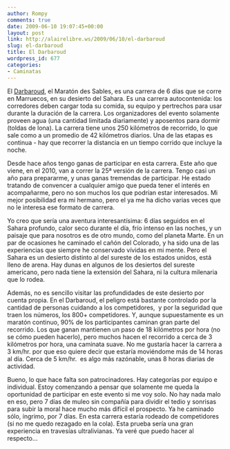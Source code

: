 ```yaml
---
author: Rompy
comments: true
date: 2009-06-10 19:07:45+00:00
layout: post
link: http://alairelibre.ws/2009/06/10/el-darbaroud
slug: el-darbaroud
title: El Darbaroud
wordpress_id: 677
categories:
- Caminatas
---
```


El [Darbaroud](http://darbaroud.com), el Maratón des Sables, es una carrera de 6 días que se corre en Marruecos, en su desierto del Sahara. Es una carrera autocontenida: los corredores deben cargar toda su comida, su equipo y pertrechos para usar durante la duración de la carrera. Los organizadores del evento solamente proveen agua (una cantidad limitada diariamente) y aposentos para dormir (toldas de lona). La carrera tiene unos 250 kilómetros de recorrido, lo que sale como a un promedio de 42 kilómetros diarios. Una de las etapas es continua - hay que recorrer la distancia en un tiempo corrido que incluye la noche.

Desde hace años tengo ganas de participar en esta carrera. Este año que viene, en el 2010, van a correr la 25ª versión de la carrera. Tengo casi un año para prepararme, y unas ganas tremendas de participar. He estado tratando de convencer a cualquier amigo que pueda tener el interés en acompañarme, pero no son muchos los que podrían estar interesados. Mi mejor posibilidad era mi hermano, pero el ya me ha dicho varias veces que no le interesa ese formato de carrera.

Yo creo que sería una aventura interesantísima: 6 días seguidos en el Sahara profundo, calor seco durante el día, frío intenso en las noches, y un paisaje que para nosotros es de otro mundo, como del planeta Marte. En un par de ocasiones he caminado el cañón del Colorado, y ha sido una de las experiencias que siempre he conservado vívidas en mi mente. Pero el Sahara es un desierto distinto al del sureste de los estados unidos, está lleno de arena. Hay dunas en algunos de los desiertos del sureste americano, pero nada tiene la extensión del Sahara, ni la cultura milenaria que lo rodea.

Además, no es sencillo visitar las profundidades de este desierto por cuenta propia. En el Darbaroud, el peligro está bastante controlado por la cantidad de personas cuidando a los competidores,  y por la seguridad que traen los números, los 800+ competidores. Y, aunque supuestamente es un maratón continuo, 90% de los participantes caminan gran parte del recorrido. Los que ganan mantienen un paso de 18 kilómetros por hora (no se cómo pueden hacerlo), pero muchos hacen el recorrido a cerca de 3 kilómetros por hora, una caminata suave. No me gustaría hacer la carrera a 3 km/hr. por que eso quiere decir que estaría moviéndome más de 14 horas al día. Cerca de 5 km/hr.  es algo más razónable, unas 8 horas diarias de actividad.

Bueno, lo que hace falta son patrocinadores. Hay categorías por equipo e individual. Estoy comenzando a pensar que solamente me queda la oportunidad de participar en este evento si me voy solo. No hay nada malo en eso, pero 7 días de muleo sin compañía para dividir el tedio y sonrisas para subir la moral hace mucho más difícil el prospecto. Ya he caminado sólo, íngrimo, por 7 días. En esta carrera estaría rodeado de competidores (si no me quedo rezagado en la cola). Esta prueba sería una gran experiencia en travesías ultralivianas. Ya veré que puedo hacer al respecto...
